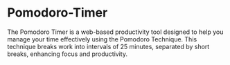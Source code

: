 # Pomodoro-Timer
The Pomodoro Timer is a web-based productivity tool designed to help you manage your time effectively using the Pomodoro Technique. This technique breaks work into intervals of 25 minutes, separated by short breaks, enhancing focus and productivity.
